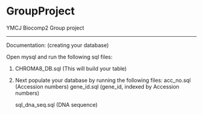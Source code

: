 # GroupProject
YMCJ Biocomp2 Group project

----------------------------------------------------------------------------

Documentation: (creating your database)

Open mysql and run the following sql files:

1. CHROMA8_DB.sql (This will build your table)

2. Next populate your database by running the following files:
    acc_no.sql (Accession numbers)
    gene_id.sql (gene_id, indexed by Accession numbers)
    
    
    sql_dna_seq.sql (DNA sequence)

